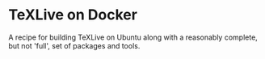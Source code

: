 # TeXLive on Docker

A recipe for building TeXLive on Ubuntu along with a reasonably complete, but
not 'full', set of packages and tools.
